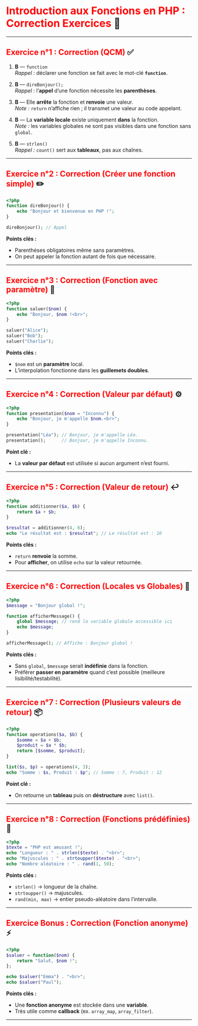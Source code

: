 # <span style="color:red;">Introduction aux Fonctions en PHP : Correction Exercices</span> 📘

---

## <span style="color:red;">Exercice n°1 : Correction (QCM)</span> ✅

1) **B** — `function`  
*Rappel :* déclarer une fonction se fait avec le mot-clé **`function`**.

2) **B** — `direBonjour();`  
*Rappel :* l’**appel** d’une fonction nécessite les **parenthèses**.

3) **B** — Elle **arrête** la fonction et **renvoie** une valeur.  
*Note :* `return` n’affiche rien ; il transmet une valeur au code appelant.

4) **B** — La **variable locale** existe uniquement **dans** la fonction.  
*Note :* les variables globales ne sont pas visibles dans une fonction sans `global`.

5) **B** — `strlen()`  
*Rappel :* `count()` sert aux **tableaux**, pas aux chaînes.

---

## <span style="color:red;">Exercice n°2 : Correction (Créer une fonction simple)</span> ✏️

```php
<?php
function direBonjour() {
    echo "Bonjour et bienvenue en PHP !";
}

direBonjour(); // Appel
```

**Points clés :**
- Parenthèses obligatoires même sans paramètres.
- On peut appeler la fonction autant de fois que nécessaire.

---

## <span style="color:red;">Exercice n°3 : Correction (Fonction avec paramètre)</span> 💬

```php
<?php
function saluer($nom) {
    echo "Bonjour, $nom !<br>";
}

saluer("Alice");
saluer("Bob");
saluer("Charlie");
```

**Points clés :**
- `$nom` est un **paramètre** local.
- L’interpolation fonctionne dans les **guillemets doubles**.

---

## <span style="color:red;">Exercice n°4 : Correction (Valeur par défaut)</span> ⚙️

```php
<?php
function presentation($nom = "Inconnu") {
    echo "Bonjour, je m'appelle $nom.<br>";
}

presentation("Léa"); // Bonjour, je m'appelle Léa.
presentation();      // Bonjour, je m'appelle Inconnu.
```

**Point clé :**
- La **valeur par défaut** est utilisée si aucun argument n’est fourni.

---

## <span style="color:red;">Exercice n°5 : Correction (Valeur de retour)</span> ↩️

```php
<?php
function additionner($a, $b) {
    return $a + $b;
}

$resultat = additionner(4, 6);
echo "Le résultat est : $resultat"; // Le résultat est : 10
```

**Points clés :**
- `return` **renvoie** la somme.
- Pour **afficher**, on utilise `echo` sur la valeur retournée.

---

## <span style="color:red;">Exercice n°6 : Correction (Locales vs Globales)</span> 🎯

```php
<?php
$message = "Bonjour global !";

function afficherMessage() {
    global $message; // rend la variable globale accessible ici
    echo $message;
}

afficherMessage(); // Affiche : Bonjour global !
```

**Points clés :**
- Sans `global`, `$message` serait **indéfinie** dans la fonction.
- Préférer **passer en paramètre** quand c’est possible (meilleure lisibilité/testabilité).

---

## <span style="color:red;">Exercice n°7 : Correction (Plusieurs valeurs de retour)</span> 📦

```php
<?php
function operations($a, $b) {
    $somme = $a + $b;
    $produit = $a * $b;
    return [$somme, $produit];
}

list($s, $p) = operations(4, 3);
echo "Somme : $s, Produit : $p"; // Somme : 7, Produit : 12
```

**Point clé :**
- On retourne un **tableau** puis on **déstructure** avec `list()`.

---

## <span style="color:red;">Exercice n°8 : Correction (Fonctions prédéfinies)</span> 🧰

```php
<?php
$texte = "PHP est amusant !";
echo "Longueur : " . strlen($texte) . "<br>";
echo "Majuscules : " . strtoupper($texte) . "<br>";
echo "Nombre aléatoire : " . rand(1, 50);
```

**Points clés :**
- `strlen()` → longueur de la chaîne.
- `strtoupper()` → majuscules.
- `rand(min, max)` → entier pseudo-aléatoire dans l’intervalle.

---

## <span style="color:red;">Exercice Bonus : Correction (Fonction anonyme)</span> ⚡

```php
<?php
$saluer = function($nom) {
    return "Salut, $nom !";
};

echo $saluer("Emma") . "<br>";
echo $saluer("Paul");
```

**Points clés :**
- Une **fonction anonyme** est stockée dans une **variable**.
- Très utile comme **callback** (ex. `array_map`, `array_filter`).

---
